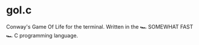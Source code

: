 # gol.c
Conway's Game Of Life for the terminal. Written in the 🏎 SOMEWHAT FAST 🏎 C programming language.
